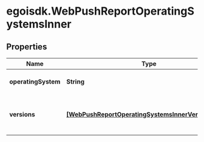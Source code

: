 # egoisdk.WebPushReportOperatingSystemsInner

## Properties

Name | Type | Description | Notes
------------ | ------------- | ------------- | -------------
**operatingSystem** | **String** | Operating system name | [optional] 
**versions** | [**[WebPushReportOperatingSystemsInnerVersionsInner]**](WebPushReportOperatingSystemsInnerVersionsInner.md) | Collection of operating system versions | [optional] 


